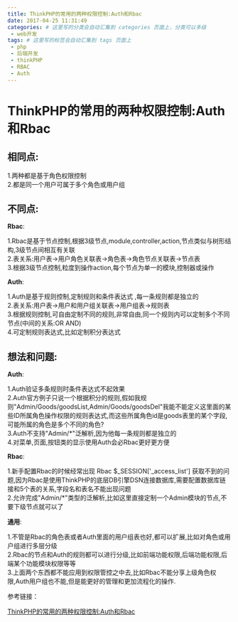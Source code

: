 ```yaml
---
title: ThinkPHP的常用的两种权限控制:Auth和Rbac
date: 2017-04-25 11:31:49
categories: # 这里写的分类会自动汇集到 categories 页面上，分类可以多级
 - web开发
tags: # 这里写的标签会自动汇集到 tags 页面上
 - php
 - 后端开发
 - thinkPHP 
 - RBAC
 - Auth   
---
```


# ThinkPHP的常用的两种权限控制:Auth和Rbac

## 相同点:

1.两种都是基于角色权限控制   
2.都是同一个用户可属于多个角色或用户组

## 不同点:

**Rbac**:

1.Rbac是基于节点控制,根据3级节点,module,controller,action,节点类似与树形结构,3级节点间相互有关联  
2.表关系:用户表->用户角色关联表->角色表->角色节点关联表->节点表  
3.根据3级节点控制,粒度到操作action,每个节点为单一的模块,控制器或操作  

**Auth**:

1.Auth是基于规则控制,定制规则和条件表达式 ,每一条规则都是独立的   
2.表关系:用户表->用户和用户组关联表->用户组表->规则表   
3.根据规则控制,可自由定制不同的规则,非常自由,同一个规则内可以定制多个不同节点(中间的关系:OR AND)   
4.可定制规则表达式,比如定制积分表达式   

<!-- more -->

## 想法和问题:
 
**Auth**:

1.Auth验证多条规则时条件表达式不起效果   
2.Auth官方例子只说一个根据积分的规则,假如我规则"Admin/Goods/goodsList,Admin/Goods/goodsDel"我能不能定义这里面的某些ID所属角色操作权限的规则表达式,而这些所属角色id是goods表里的某个字段,可能所属的角色是多个不同的角色?    
3.Auth不支持"Admin/*"泛解析,因为他每一条规则都是独立的   
4.对菜单,页面,按钮类的显示使用Auth会必Rbac更好更方便   

**Rbac**:

1.新手配置Rbac的时候经常出现 Rbac $_SESSION['_access_list'] 获取不到的问题,因为Rbac是使用ThinkPHP的底层DB引擎DSN连接数据库,需要配置数据库链接和5个表的关系,字段名和表名不能出现问题   
2.允许完成"Admin/*"类型的泛解析,比如这里直接定制一个Admin模块的节点,不要下级节点就可以了   

**通用**: 

1.不管是Rbac的角色表或者Auth里面的用户组表也好,都可以扩展,比如对角色或用户组进行多层分级   
2.Rbac的节点和Auth的规则都可以进行分级,比如前端功能权限,后端功能权限,后端某个功能模块权限等等   
3.上面两个东西都不能应用到权限管控之中去,比如Rbac不能分享上级角色权限,Auth用户组也不能,但是能更好的管理和更加流程化的操作.

参考链接：   

[ThinkPHP的常用的两种权限控制:Auth和Rbac](http://www.thinkphp.cn/topic/28710.html)
